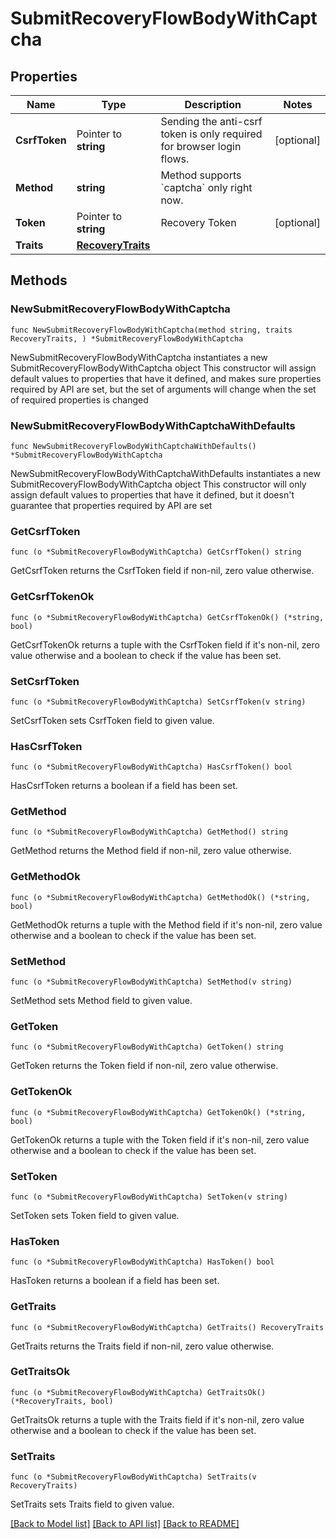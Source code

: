 # SubmitRecoveryFlowBodyWithCaptcha

## Properties

Name | Type | Description | Notes
------------ | ------------- | ------------- | -------------
**CsrfToken** | Pointer to **string** | Sending the anti-csrf token is only required for browser login flows. | [optional] 
**Method** | **string** | Method supports &#x60;captcha&#x60; only right now. | 
**Token** | Pointer to **string** | Recovery Token | [optional] 
**Traits** | [**RecoveryTraits**](RecoveryTraits.md) |  | 

## Methods

### NewSubmitRecoveryFlowBodyWithCaptcha

`func NewSubmitRecoveryFlowBodyWithCaptcha(method string, traits RecoveryTraits, ) *SubmitRecoveryFlowBodyWithCaptcha`

NewSubmitRecoveryFlowBodyWithCaptcha instantiates a new SubmitRecoveryFlowBodyWithCaptcha object
This constructor will assign default values to properties that have it defined,
and makes sure properties required by API are set, but the set of arguments
will change when the set of required properties is changed

### NewSubmitRecoveryFlowBodyWithCaptchaWithDefaults

`func NewSubmitRecoveryFlowBodyWithCaptchaWithDefaults() *SubmitRecoveryFlowBodyWithCaptcha`

NewSubmitRecoveryFlowBodyWithCaptchaWithDefaults instantiates a new SubmitRecoveryFlowBodyWithCaptcha object
This constructor will only assign default values to properties that have it defined,
but it doesn't guarantee that properties required by API are set

### GetCsrfToken

`func (o *SubmitRecoveryFlowBodyWithCaptcha) GetCsrfToken() string`

GetCsrfToken returns the CsrfToken field if non-nil, zero value otherwise.

### GetCsrfTokenOk

`func (o *SubmitRecoveryFlowBodyWithCaptcha) GetCsrfTokenOk() (*string, bool)`

GetCsrfTokenOk returns a tuple with the CsrfToken field if it's non-nil, zero value otherwise
and a boolean to check if the value has been set.

### SetCsrfToken

`func (o *SubmitRecoveryFlowBodyWithCaptcha) SetCsrfToken(v string)`

SetCsrfToken sets CsrfToken field to given value.

### HasCsrfToken

`func (o *SubmitRecoveryFlowBodyWithCaptcha) HasCsrfToken() bool`

HasCsrfToken returns a boolean if a field has been set.

### GetMethod

`func (o *SubmitRecoveryFlowBodyWithCaptcha) GetMethod() string`

GetMethod returns the Method field if non-nil, zero value otherwise.

### GetMethodOk

`func (o *SubmitRecoveryFlowBodyWithCaptcha) GetMethodOk() (*string, bool)`

GetMethodOk returns a tuple with the Method field if it's non-nil, zero value otherwise
and a boolean to check if the value has been set.

### SetMethod

`func (o *SubmitRecoveryFlowBodyWithCaptcha) SetMethod(v string)`

SetMethod sets Method field to given value.


### GetToken

`func (o *SubmitRecoveryFlowBodyWithCaptcha) GetToken() string`

GetToken returns the Token field if non-nil, zero value otherwise.

### GetTokenOk

`func (o *SubmitRecoveryFlowBodyWithCaptcha) GetTokenOk() (*string, bool)`

GetTokenOk returns a tuple with the Token field if it's non-nil, zero value otherwise
and a boolean to check if the value has been set.

### SetToken

`func (o *SubmitRecoveryFlowBodyWithCaptcha) SetToken(v string)`

SetToken sets Token field to given value.

### HasToken

`func (o *SubmitRecoveryFlowBodyWithCaptcha) HasToken() bool`

HasToken returns a boolean if a field has been set.

### GetTraits

`func (o *SubmitRecoveryFlowBodyWithCaptcha) GetTraits() RecoveryTraits`

GetTraits returns the Traits field if non-nil, zero value otherwise.

### GetTraitsOk

`func (o *SubmitRecoveryFlowBodyWithCaptcha) GetTraitsOk() (*RecoveryTraits, bool)`

GetTraitsOk returns a tuple with the Traits field if it's non-nil, zero value otherwise
and a boolean to check if the value has been set.

### SetTraits

`func (o *SubmitRecoveryFlowBodyWithCaptcha) SetTraits(v RecoveryTraits)`

SetTraits sets Traits field to given value.



[[Back to Model list]](../README.md#documentation-for-models) [[Back to API list]](../README.md#documentation-for-api-endpoints) [[Back to README]](../README.md)


